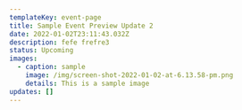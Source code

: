 ```yaml
---
templateKey: event-page
title: Sample Event Preview Update 2
date: 2022-01-02T23:11:43.032Z
description: fefe frefre3
status: Upcoming
images:
  - caption: sample
    image: /img/screen-shot-2022-01-02-at-6.13.58-pm.png
    details: This is a sample image
updates: []
---
```

